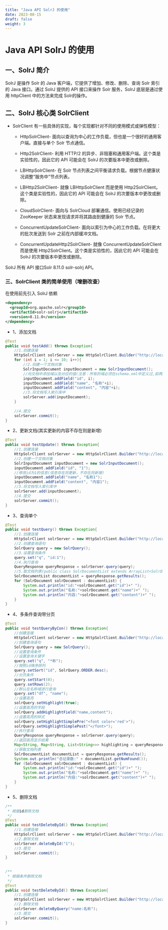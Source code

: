 ```yaml
---
title: "Java API SolrJ 的使用"
date: 2023-08-15
draft: false
weight: 3
---
```



# Java API SolrJ 的使用

## 一、SolrJ 简介


SolrJ 是操作 Solr 的 Java 客户端，它提供了增加、修改、删除、查询 Solr 索引的 Java 接口。通过 SolrJ 提供的 API 接口来操作 Solr 服务，SolrJ 底层是通过使用 httpClient 中的方法来完成 Solr的操作。


## 二、SolrJ 核心类 SolrClient

* SolrClient 有一些具体的实现，每个实现都针对不同的使用模式或弹性模型：

    * HttpSolrClient- 面向以查询为中心的工作负载，但也是一个很好的通用客户端。直接与单个 Solr 节点通信。

    * Http2SolrClient- 利用 HTTP/2 的异步、非阻塞和通用客户端。这个类是实验性的，因此它的 API 可能会在 SolrJ 的次要版本中更改或删除。

    * LBHttpSolrClient- 在 Solr 节点列表之间平衡请求负载。根据节点健康状况调整“服务中”节点列表。

    * LBHttp2SolrClient- 就像 LBHttpSolrClient 而是使用 Http2SolrClient。这个类是实验性的，因此它的 API 可能会在 SolrJ 的次要版本中更改或删除。

    * CloudSolrClient- 面向与 SolrCloud 部署通信。使用已经记录的 ZooKeeper 状态来发现请求并将其路由到健康的 Solr 节点。

    * ConcurrentUpdateSolrClient- 面向以索引为中心的工作负载。在将更大的批次发送到 Solr 之前在内部缓冲文档。

    * ConcurrentUpdateHttp2SolrClient- 就像 ConcurrentUpdateSolrClient 而是使用 Http2SolrClient。这个类是实验性的，因此它的 API 可能会在 SolrJ 的次要版本中更改或删除。



SolrJ 所有 API 接口Solr 8.11.0 solr-solrj API。



### 三、SolrClient 类的简单使用（增删改查）

在使用前先引入 SolrJ 依赖

```xml
<dependency>
  <groupId>org.apache.solr</groupId>
  <artifactId>solr-solrj</artifactId>
  <version>8.11.0</version>
</dependency>
```


+ 1、添加文档

```java
@Test
public void testAdd() throws Exception{
	//1.创建连接
	HttpSolrClient solrServer = new HttpSolrClient.Builder("http://localhost:8983/solr/solrTest").build();
    for (int i = 1; i <= 10; i++){ 
        //2.创建一个文档对象
	    SolrInputDocument inputDocument = new SolrInputDocument();
	    //向文档中添加域以及对应的值(注意：所有的域必须在schema.xml中定义过,前两篇导入时已定义)
	    inputDocument.addField("id", i);
	    inputDocument.addField("name", "名称"+i);
	    inputDocument.addField("content", "内容"+i);
	    //3.将文档写入索引库中
	    solrServer.add(inputDocument); 
    }	
    
	//4.提交
	solrServer.commit();
}
```

+ 2、更新文档(其实更新的内容不存在则是新增)

```java
@Test
public void testUpdate() throws Exception{
	//1.创建连接
	HttpSolrClient solrServer = new HttpSolrClient.Builder("http://localhost:8983/solr/solrTest").build();
	//2.创建一个文档对象
	SolrInputDocument inputDocument = new SolrInputDocument();
	inputDocument.addField("id", "1");
	//修改id为1的信息(信息存在则更新，不存在则新增)
	inputDocument.addField("name", "名称1");
	inputDocument.addField("content", "内容1");
	//3.将文档写入索引库中
	solrServer.add(inputDocument);
	//4.提交
	solrServer.commit();
}
```

+ 3、查询单个

```java
@Test
public void testQuery() throws Exception{
	//1.创建连接
	HttpSolrClient solrServer = new HttpSolrClient.Builder("http://localhost:8983/solr/solrTest").build();
	//2.创建查询语句
	SolrQuery query = new SolrQuery();
	//3.设置查询条件
	query.set("q", "id:1");
	//4.执行查询
	QueryResponse queryResponse = solrServer.query(query);
	//5.取文档列表(public class SolrDocumentList extends ArrayList<SolrDocument>)
	SolrDocumentList documentList = queryResponse.getResults();
	for (SolrDocument solrDocument : documentList) {
		System.out.println("id:"+solrDocument.get("id")+" ");
		System.out.println("名称:"+solrDocument.get("name")+" ");
		System.out.println("内容:"+solrDocument.get("content")+" ");
	}
}
```


+ 4、多条件查询带分页

```java
@Test
public void testQueryByCon() throws Exception{
	//创建连接
	HttpSolrClient solrServer = new HttpSolrClient.Builder("http://localhost:8983/solr/solrTest").build();
	//创建查询语句
	SolrQuery query = new SolrQuery();
	//设置查询条件
    //设置查询关键字
	query.set("q", "*称");
    //按照id降序排列
	query.setSort("id", SolrQuery.ORDER.desc);
	//分页条件
    query.setStart(0);
	query.setRows(2);
    //默认在名称域进行查询
	query.set("df", "name");
    //设置高亮
    solrQuery.setHighlight(true);
    //设置高亮的字段
    solrQuery.addHighlightField("name,content");
    //设置高亮的样式
    solrQuery.setHighlightSimplePre("<font color='red'>");
    solrQuery.setHighlightSimplePost("</font>");
	//执行查询
	QueryResponse queryResponse = solrServer.query(query);
    //返回高亮显示结果
    Map<String, Map<String, List<String>>> highlighting = queryResponse.getHighlighting();
	//获取文档列表
	SolrDocumentList documentList = queryResponse.getResults();
	System.out.println("总记录数:" + documentList.getNumFound());
	for (SolrDocument solrDocument : documentList) {
		System.out.println("id:"+solrDocument.get("id")+" ");
		System.out.println("名称:"+solrDocument.get("name")+" ");
		System.out.println("内容:"+solrDocument.get("content")+" ");
	}
}
```
+ 5、删除文档

```java
/**
 * 根据id删除文档
 */
@Test
public void testDeleteById() throws Exception{
	//1.创建连接
	HttpSolrClient solrServer = new HttpSolrClient.Builder("http://localhost:8983/solr/solrTest").build();
	//2.删除文档
	solrServer.deleteById("1");
	//3.提交
	solrServer.commit();
}
 
 
/**
 * 根据条件删除文档
 */
@Test
public void testDeleteById() throws Exception{
	//1.创建连接
	HttpSolrClient solrServer = new HttpSolrClient.Builder("http://localhost:8983/solr/solrTest").build();
	//2.删除文档
	solrServer.deleteByQuery("name:名称");
	//3.提交
	solrServer.commit();
}
```
